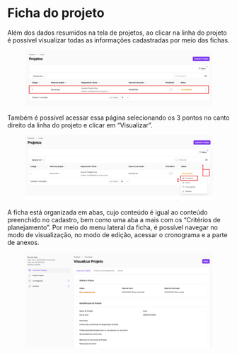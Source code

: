# Ficha do projeto

Além dos dados resumidos na tela de projetos, ao clicar na linha do projeto é possível visualizar todas as informações cadastradas por meio das fichas.

<figure><img src="../../.gitbook/assets/image (137).png" alt=""><figcaption></figcaption></figure>

Também é possível acessar essa página selecionando os 3 pontos no canto direito da linha do projeto e clicar em “Visualizar”.&#x20;

<figure><img src="../../.gitbook/assets/image (138).png" alt=""><figcaption></figcaption></figure>

A ficha está organizada em abas, cujo conteúdo é igual ao conteúdo preenchido no cadastro, bem como uma aba a mais com os “Critérios de planejamento”. Por meio do menu lateral da ficha, é possível navegar no modo de visualização, no modo de edição, acessar o cronograma e a parte de anexos.&#x20;

<figure><img src="../../.gitbook/assets/image (1) (1).png" alt=""><figcaption></figcaption></figure>
